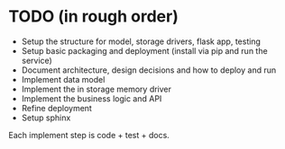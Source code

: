 # TODO (in rough order)

- Setup the structure for model, storage drivers, flask app, testing
- Setup basic packaging and deployment (install via pip and run the service) 
- Document architecture, design decisions and how to deploy and run 
- Implement data model
- Implement the in storage memory driver
- Implement the business logic and API
- Refine deployment
- Setup sphinx

Each implement step is code + test + docs.
